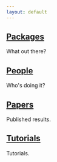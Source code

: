 ```yaml
---
layout: default
---
```


## [Packages](./packages)
What out there?

## [People](./people)
Who's doing it?

## [Papers](./papers)
Published results.

## [Tutorials](./tutorials)
Tutorials.
